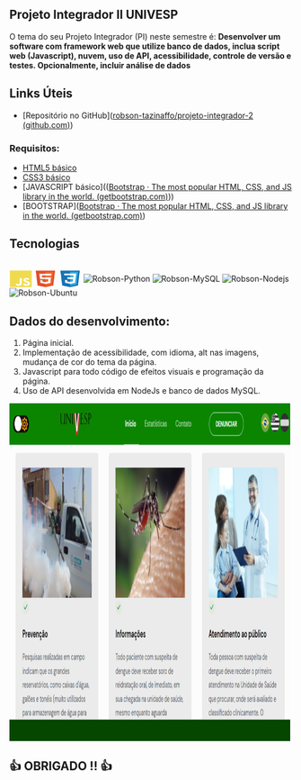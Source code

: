 ## Projeto Integrador II UNIVESP

O tema do seu Projeto Integrador (PI) neste semestre é: **Desenvolver um software com framework web que utilize banco de dados, inclua script web (Javascript), nuvem, uso de API, acessibilidade, controle de versão e testes. Opcionalmente, incluir análise de dados**

## Links Úteis

- [Repositório no GitHub]([robson-tazinaffo/projeto-integrador-2 (github.com)](https://github.com/robson-tazinaffo/projeto-integrador-2))

### Requisitos:
* [HTML5 básico](https://www.w3schools.com/html/)
* [CSS3 básico](https://developer.mozilla.org/pt-BR/docs/Web/CSS)
* [JAVASCRIPT básico](([Bootstrap · The most popular HTML, CSS, and JS library in the world. (getbootstrap.com)](https://getbootstrap.com/)))
* [BOOTSTRAP]([Bootstrap · The most popular HTML, CSS, and JS library in the world. (getbootstrap.com)](https://getbootstrap.com/))

## Tecnologias
<div style="display: inline_block"><br>
  <img align="center" alt="Robson-Js" height="30" width="40" src="https://raw.githubusercontent.com/devicons/devicon/master/icons/javascript/javascript-plain.svg">
  <img align="center" alt="Robson-HTML" height="30" width="40" src="https://raw.githubusercontent.com/devicons/devicon/master/icons/html5/html5-original.svg">
  <img align="center" alt="Robson-CSS" height="30" width="40" src="https://raw.githubusercontent.com/devicons/devicon/master/icons/css3/css3-original.svg">
  <img align="center" alt="Robson-Python" height="30" width="40" src="https://cdn.jsdelivr.net/gh/devicons/devicon/icons/docker/docker-original-wordmark.svg" />
  <img align="center" alt="Robson-MySQL" height="60" width="50" src="https://cdn.jsdelivr.net/gh/devicons/devicon/icons/mysql/mysql-original-wordmark.svg" />
  <img align="center" alt="Robson-Nodejs" height="60" width="50" src="https://cdn.jsdelivr.net/gh/devicons/devicon/icons/nodejs/nodejs-original-wordmark.svg" />
  <img align="center" alt="Robson-Ubuntu" height="50" width="40" src="https://cdn.jsdelivr.net/gh/devicons/devicon/icons/ubuntu/ubuntu-plain-wordmark.svg" />

## Dados do desenvolvimento:

1. Página inicial.
2. Implementação de acessibilidade, com idioma, alt nas imagens, mudança de cor do tema da página.
3. Javascript para todo código de efeitos visuais e programação da página.
4. Uso de API desenvolvida em NodeJs e banco de dados MySQL.
  
<img align="center" alt="Robson-Js" height="600" width="500" src=".\assets\img\image-readme.png">  

## 👍 OBRIGADO !! 👍

